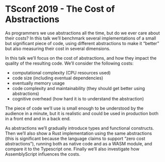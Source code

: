 # TSconf 2019 - The Cost of Abstractions

As programmers we use abstractions all the time, but do we ever care about their costs? In this talk we’ll benchmark several implementations of a small but significant piece of code, using different abstractions to make it “better” but also measuring their cost in several dimensions.

In this talk we’ll focus on the cost of abstractions, and how they impact the quality of the resulting code.
We’ll consider the following costs:
- computational complexity (CPU resources used)
- code size (including eventual dependencies)
- eventually memory usage
- code complexity and maintainability (they should get better using abstractions)
- cognitive overhead (how hard it is to understand the abstraction)

The piece of code we’ll use is small enough to be understood by the audience in a minute, but it is realistic and could be used in production both in a front end and in a back end.

As abstractions we’ll gradually introduce types and functional constructs. Then we’ll also show a Rust implementation using the same abstractions (this is significant because the language claims to support “zero cost abstractions”), running both as native code and as a WASM module, and compare it to the Typescript one. Finally we’ll also investigate how AssemblyScript influences the costs.
